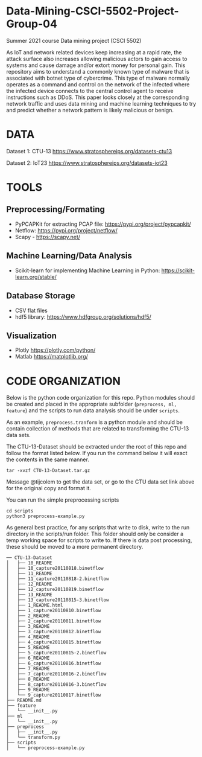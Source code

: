 Data-Mining-CSCI-5502-Project-Group-04
=======

Summer 2021 course Data mining project (CSCI 5502)

As IoT and network related devices keep
increasing at a rapid rate, the attack surface also
increases allowing malicious actors to gain access
to systems and cause damage and/or extort
money for personal gain.
This repository aims to understand a commonly
known type of malware that is associated with
botnet type of cybercrime. This type of malware
normally operates as a command and control on
the network of the infected where the infected
device connects to the central control agent to
receive instructions such as DDoS. This paper
looks closely at the corresponding network
traffic and uses data mining and machine
learning techniques to try and predict whether a
network pattern is likely malicious or benign.
  

DATA
=======

Dataset 1: CTU-13
https://www.stratosphereips.org/datasets-ctu13

Dataset 2: IoT23
https://www.stratosphereips.org/datasets-iot23



TOOLS
=======

## Preprocessing/Formating
- PyPCAPKit for extracting PCAP file: https://pypi.org/project/pypcapkit/
- Netflow: https://pypi.org/project/netflow/
- Scapy - https://scapy.net/

## Machine Learning/Data Analysis
- Scikit-learn for implementing Machine Learning in Python: https://scikit-learn.org/stable/

## Database Storage
- CSV flat files
- hdf5 library: https://www.hdfgroup.org/solutions/hdf5/
## Visualization
- Plotly https://plotly.com/python/
- Matlab https://matplotlib.org/  





CODE ORGANIZATION
=======

Below is the python code organization for this repo. Python modules should be created and placed in the appropriate subfolder (`preprocess, ml, feature`) and the scripts to run data analysis should be under `scripts`.  

As an example, `preprocess.tranform` is a python module and should be contain collection of methods that are related to transforming the CTU-13 data sets.

The CTU-13-Dataset should be extracted under the root of this repo and follow the format listed below. If you run the command below it will exact the contents in the same manner. 

`tar -xvzf CTU-13-Dataset.tar.gz` 

Message @tijcolem to get the data set, or go to the CTU data set link above for the original copy and format it. 

You can run the simple preprocessing scripts

```
cd scripts 
python3 preprocess-example.py
```

As general best practice, for any scripts that write to disk, write to the run directory in the scripts/run folder. This folder should only be consider a temp working space for scripts to write to. If there is data post processing, these should be moved to a more permanent directory.   


```shell
── CTU-13-Dataset
│   ├── 10_README
│   ├── 10_capture20110818.binetflow
│   ├── 11_README
│   ├── 11_capture20110818-2.binetflow
│   ├── 12_README
│   ├── 12_capture20110819.binetflow
│   ├── 13_README
│   ├── 13_capture20110815-3.binetflow
│   ├── 1_README.html
│   ├── 1_capture20110810.binetflow
│   ├── 2_README
│   ├── 2_capture20110811.binetflow
│   ├── 3_README
│   ├── 3_capture20110812.binetflow
│   ├── 4_README
│   ├── 4_capture20110815.binetflow
│   ├── 5_README
│   ├── 5_capture20110815-2.binetflow
│   ├── 6_README
│   ├── 6_capture20110816.binetflow
│   ├── 7_README
│   ├── 7_capture20110816-2.binetflow
│   ├── 8_README
│   ├── 8_capture20110816-3.binetflow
│   ├── 9_README
│   └── 9_capture20110817.binetflow
├── README.md
├── feature
│   └── __init__.py
├── ml
│   └── __init__.py
├── preprocess
│   ├── __init__.py
│   └── transform.py
├── scripts
│   └── preprocess-example.py
```








